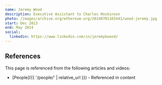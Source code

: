 ```yaml
---
name: Jeremy Wood
description: Executive Assistant to Charles Hoskinson
photo: /images/archive.org/ethereum.org/20140701165441/wood-jeremy.jpg
start: Dec 2013
end: May 2014
social:
  linkedin: https://www.linkedin.com/in/jeremykwood/
---
```


## References

This page is referenced from the following articles and videos:

- [People]({{ '/people/' | relative_url }}) - Referenced in content